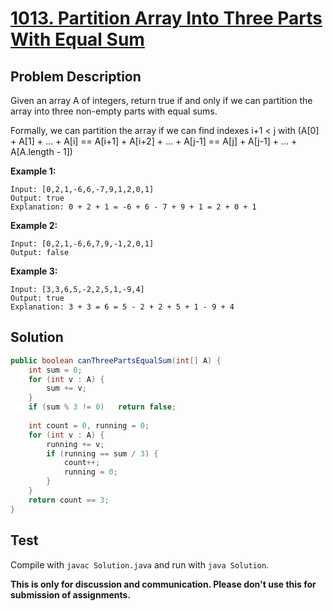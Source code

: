 # [1013. Partition Array Into Three Parts With Equal Sum][title]

## Problem Description

Given an array A of integers, return true if and only if we can partition the array into three non-empty parts with equal sums.

Formally, we can partition the array if we can find indexes i+1 < j with (A[0] + A[1] + ... + A[i] == A[i+1] + A[i+2] + ... + A[j-1] == A[j] + A[j-1] + ... + A[A.length - 1])

**Example 1:**

```
Input: [0,2,1,-6,6,-7,9,1,2,0,1]
Output: true
Explanation: 0 + 2 + 1 = -6 + 6 - 7 + 9 + 1 = 2 + 0 + 1
```

**Example 2:**

```
Input: [0,2,1,-6,6,7,9,-1,2,0,1]
Output: false
```

**Example 3:**

```
Input: [3,3,6,5,-2,2,5,1,-9,4]
Output: true
Explanation: 3 + 3 = 6 = 5 - 2 + 2 + 5 + 1 - 9 + 4
```

## Solution

```java
public boolean canThreePartsEqualSum(int[] A) {
    int sum = 0;
    for (int v : A) {
        sum += v;
    }
    if (sum % 3 != 0)   return false;
    
    int count = 0, running = 0;
    for (int v : A) {
        running += v;
        if (running == sum / 3) {
            count++;
            running = 0;
        }
    }
    return count == 3;
}
```

## Test

Compile with `javac Solution.java` and run with `java Solution`.

**This is only for discussion and communication. Please don't use this for submission of assignments.**

[title]: https://leetcode.com/problems/partition-array-into-three-parts-with-equal-sum/